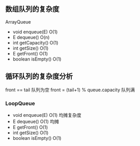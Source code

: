 ## 数组队列的复杂度
ArrayQueue<E>
- void enqueue(E)  O(1)
- E dequeue()     O(n)
- int getCapacity() O(1)
- int getSize()    O(1)
- E getFront()     O(1)
- boolean isEmpty() O(1)
## 循环队列的复杂度分析
front == tail 队列为空
front = (tail+1) % queue.capacity 队列满
### LoopQueue<E>
- void enqueue(E) O(1) 均摊复杂度
- E dequeue() O(1) 均摊
- E getFront() O(1)
- int getSize() O(1)
- boolean isEmpty() O(1)